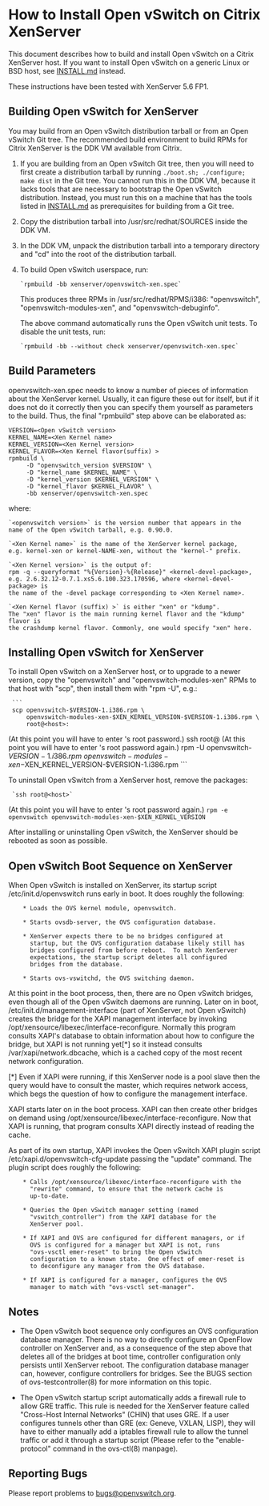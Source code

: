 How to Install Open vSwitch on Citrix XenServer
===============================================

This document describes how to build and install Open vSwitch on a
Citrix XenServer host.  If you want to install Open vSwitch on a
generic Linux or BSD host, see [INSTALL.md] instead.

These instructions have been tested with XenServer 5.6 FP1.

Building Open vSwitch for XenServer
-----------------------------------

You may build from an Open vSwitch distribution tarball or from an
Open vSwitch Git tree.  The recommended build environment to build
RPMs for Citrix XenServer is the DDK VM available from Citrix.

1. If you are building from an Open vSwitch Git tree, then you will
   need to first create a distribution tarball by running `./boot.sh;
   ./configure; make dist` in the Git tree.  You cannot run this in
   the DDK VM, because it lacks tools that are necessary to bootstrap
   the Open vSwitch distribution.  Instead, you must run this on a
   machine that has the tools listed in [INSTALL.md] as prerequisites
   for building from a Git tree.

2. Copy the distribution tarball into /usr/src/redhat/SOURCES inside
   the DDK VM.

3. In the DDK VM, unpack the distribution tarball into a temporary
   directory and "cd" into the root of the distribution tarball.

4. To build Open vSwitch userspace, run:

       `rpmbuild -bb xenserver/openvswitch-xen.spec`

   This produces three RPMs in /usr/src/redhat/RPMS/i386:
   "openvswitch", "openvswitch-modules-xen", and
   "openvswitch-debuginfo".

   The above command automatically runs the Open vSwitch unit tests.
   To disable the unit tests, run:

       `rpmbuild -bb --without check xenserver/openvswitch-xen.spec`

Build Parameters
----------------

openvswitch-xen.spec needs to know a number of pieces of information
about the XenServer kernel.  Usually, it can figure these out for
itself, but if it does not do it correctly then you can specify them
yourself as parameters to the build.  Thus, the final "rpmbuild" step
above can be elaborated as:

   ```
   VERSION=<Open vSwitch version>
   KERNEL_NAME=<Xen Kernel name>
   KERNEL_VERSION=<Xen Kernel version>
   KERNEL_FLAVOR=<Xen Kernel flavor(suffix) >
   rpmbuild \
        -D "openvswitch_version $VERSION" \
        -D "kernel_name $KERNEL_NAME" \
        -D "kernel_version $KERNEL_VERSION" \
        -D "kernel_flavor $KERNEL_FLAVOR" \
        -bb xenserver/openvswitch-xen.spec
   ```

where:

    `<openvswitch version>` is the version number that appears in the
    name of the Open vSwitch tarball, e.g. 0.90.0.

    `<Xen Kernel name>` is the name of the XenServer kernel package,
    e.g. kernel-xen or kernel-NAME-xen, without the "kernel-" prefix.

    `<Xen Kernel version>` is the output of:
    rpm -q --queryformat "%{Version}-%{Release}" <kernel-devel-package>,
    e.g. 2.6.32.12-0.7.1.xs5.6.100.323.170596, where <kernel-devel-package> is
    the name of the -devel package corresponding to <Xen Kernel name>.

    `<Xen Kernel flavor (suffix) >` is either "xen" or "kdump".
    The "xen" flavor is the main running kernel flavor and the "kdump" flavor is
    the crashdump kernel flavor. Commonly, one would specify "xen" here.

Installing Open vSwitch for XenServer
-------------------------------------

To install Open vSwitch on a XenServer host, or to upgrade to a newer version,
copy the "openvswitch" and "openvswitch-modules-xen" RPMs to that host with
"scp", then install them with "rpm -U", e.g.:

     ```
     scp openvswitch-$VERSION-1.i386.rpm \
         openvswitch-modules-xen-$XEN_KERNEL_VERSION-$VERSION-1.i386.rpm \
         root@<host>:
(At this point you will have to enter <host>'s root password.)
     ssh root@<host>
(At this point you will have to enter <host>'s root password again.)
     rpm -U openvswitch-$VERSION-1.i386.rpm \
         openvswitch-modules-xen-$XEN_KERNEL_VERSION-$VERSION-1.i386.rpm
     ```

To uninstall Open vSwitch from a XenServer host, remove the packages:

     `ssh root@<host>`
(At this point you will have to enter <host>'s root password again.)
     `rpm -e openvswitch openvswitch-modules-xen-$XEN_KERNEL_VERSION`

After installing or uninstalling Open vSwitch, the XenServer should be
rebooted as soon as possible.

Open vSwitch Boot Sequence on XenServer
---------------------------------------

When Open vSwitch is installed on XenServer, its startup script
/etc/init.d/openvswitch runs early in boot.  It does roughly the
following:

        * Loads the OVS kernel module, openvswitch.

        * Starts ovsdb-server, the OVS configuration database.

        * XenServer expects there to be no bridges configured at
          startup, but the OVS configuration database likely still has
          bridges configured from before reboot.  To match XenServer
          expectations, the startup script deletes all configured
          bridges from the database.

        * Starts ovs-vswitchd, the OVS switching daemon.

At this point in the boot process, then, there are no Open vSwitch
bridges, even though all of the Open vSwitch daemons are running.
Later on in boot, /etc/init.d/management-interface (part of XenServer,
not Open vSwitch) creates the bridge for the XAPI management interface
by invoking /opt/xensource/libexec/interface-reconfigure.  Normally
this program consults XAPI's database to obtain information about how
to configure the bridge, but XAPI is not running yet[*] so it instead
consults /var/xapi/network.dbcache, which is a cached copy of the most
recent network configuration.

[*] Even if XAPI were running, if this XenServer node is a pool slave
    then the query would have to consult the master, which requires
    network access, which begs the question of how to configure the
    management interface.

XAPI starts later on in the boot process.  XAPI can then create other
bridges on demand using /opt/xensource/libexec/interface-reconfigure.
Now that XAPI is running, that program consults XAPI directly instead
of reading the cache.

As part of its own startup, XAPI invokes the Open vSwitch XAPI plugin
script /etc/xapi.d/openvswitch-cfg-update passing the "update"
command.  The plugin script does roughly the following:

        * Calls /opt/xensource/libexec/interface-reconfigure with the
          "rewrite" command, to ensure that the network cache is
          up-to-date.

        * Queries the Open vSwitch manager setting (named
          "vswitch_controller") from the XAPI database for the
          XenServer pool.

        * If XAPI and OVS are configured for different managers, or if
          OVS is configured for a manager but XAPI is not, runs
          "ovs-vsctl emer-reset" to bring the Open vSwitch
          configuration to a known state.  One effect of emer-reset is
          to deconfigure any manager from the OVS database.

        * If XAPI is configured for a manager, configures the OVS
          manager to match with "ovs-vsctl set-manager".

Notes
-----

* The Open vSwitch boot sequence only configures an OVS configuration
database manager.  There is no way to directly configure an OpenFlow
controller on XenServer and, as a consequence of the step above that
deletes all of the bridges at boot time, controller configuration only
persists until XenServer reboot.  The configuration database manager
can, however, configure controllers for bridges.  See the BUGS section
of ovs-testcontroller(8) for more information on this topic.

* The Open vSwitch startup script automatically adds a firewall rule
to allow GRE traffic. This rule is needed for the XenServer feature
called "Cross-Host Internal Networks" (CHIN) that uses GRE. If a user
configures tunnels other than GRE (ex: Geneve, VXLAN, LISP), they will have
to either manually add a iptables firewall rule to allow the tunnel traffic
or add it through a startup script (Please refer to the "enable-protocol"
command in the ovs-ctl(8) manpage).

Reporting Bugs
--------------

Please report problems to bugs@openvswitch.org.

[INSTALL.md]:INSTALL.md
